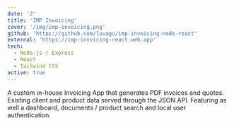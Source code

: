 ```yaml
---
date: '2'
title: 'IMP Invoicing'
cover: '/img/imp-invoicing.png'
github: 'https://github.com/luvagu/imp-invoicing-node-react'
external: 'https://imp-invoicing-react.web.app'
tech:
  - Node.js / Express
  - React
  - Tailwind CSS
active: true
---
```


A custom in-house Invoicing App that generates PDF invoices and quotes. Existing client and product data served through the JSON API. Featuring as well a dashboard, documents / product search and local user authentication.
